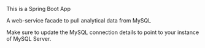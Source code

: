 This is a Spring Boot App

A web-service facade to pull analytical data from MySQL

Make sure to update the MySQL connection details to point to your instance of MySQL Server.
